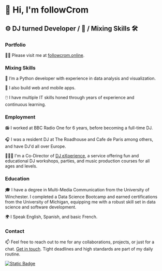 # 👋 Hi, I'm followCrom

## ⚙️ DJ turned Developer / 🤹 / Mixing Skills 🛠️

### Portfolio

👨‍💻 Please visit me at [followcrom.online](https://followcrom.online).

### Mixing Skills

🐍 I’m a Python developer with experience in data analysis and visualization.

📲 I also build web and mobile apps.

🖱️ I have multiple IT skills honed through years of experience and continuous learning.

### Employment

📻 I worked at BBC Radio One for 6 years, before becoming a full-time DJ.

🎧 I was a resident DJ at The Roadhouse and Cafe de Paris among others, and have DJ'd all over Europe.

🧑🏻‍💼 I'm a Co-Director of [DJ eXperience](https://djexperience.co.uk), a service offering fun and educational DJ workshops, parties, and music production courses for all ages and levels.

### Education

🎓 I have a degree in Multi-Media Communication from the University of Winchester. I completed a Data Science Bootcamp and earned certifications from the University of Michigan, equipping me with a robust skill set in data science and software development.

🌍 I Speak English, Spanish, and basic French.

### Contact

📫 Feel free to reach out to me for any collaborations, projects, or just for a chat. [Get in touch](https://followcrom.online/contact/contact.php). Tight deadlines and high standards are part of my daily routine.

[![Static Badge](https://img.shields.io/badge/followCrom-online-blue)](http://followcrom.online)
